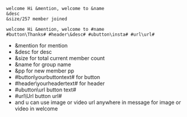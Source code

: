 ```
welcome Hi &mention, welcome to &name
&desc
&size/257 member joined

welcome Hi &mention, welcome to #name
#button\Thanks# #header\&desc# #ubutton\insta# #url\url#
```
* &mention for mention
* &desc for desc
* &size for total current member count
* &name for group name
* &pp for new member pp
* #button\yourbuttontext# for button 
* #header\yourheadertext# for header
* #ubutton\url button text#
* #url\Url button url#
* and u can use image or video url anywhere in message for image or video in welcome
